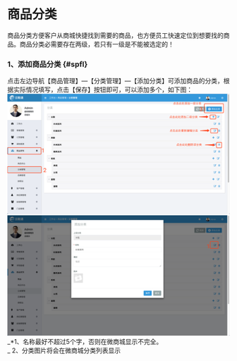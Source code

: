 # 商品分类

商品分类方便客户从商城快捷找到需要的商品，也方便员工快速定位到想要找的商品。商品分类必需要存在两级，若只有一级是不能被选定的！

### 1、添加商品分类 {#spfl}

点击左边导航【商品管理】—【分类管理】—【添加分类】可添加商品的分类，根据实际情况填写，点击【保存】按钮即可，可以添加多个，如下图：![](/assets/spgl-flgl-1.png)![](/assets/spgl-flgl-2.png)_\*1、名称最好不超过5个字，否则在微商城显示不完全。        
_  2、分类图片将会在微商城分类列表显示

